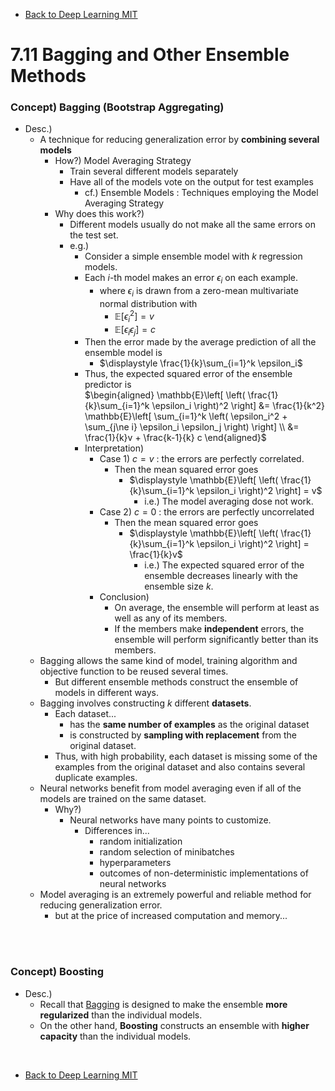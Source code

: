 * [Back to Deep Learning MIT](../../main.md)

# 7.11 Bagging and Other Ensemble Methods

### Concept) Bagging (Bootstrap Aggregating)
- Desc.)
  - A technique for reducing generalization error by **combining several models**
    - How?) Model Averaging Strategy
      - Train several different models separately
      - Have all of the models vote on the output for test examples
        - cf.) Ensemble Models : Techniques employing the Model Averaging Strategy
    - Why does this work?)
      - Different models usually do not make all the same errors on the test set.
      - e.g.)
        - Consider a simple ensemble model with $`k`$ regression models.
        - Each $`i`$-th model makes an error $`\epsilon_i`$ on each example.
          - where $`\epsilon_i`$ is drawn from a zero-mean multivariate normal distribution with
              - $`\mathbb{E}\left[ \epsilon_i^2 \right] = v`$
              - $`\mathbb{E}\left[ \epsilon_i \epsilon_j \right] = c`$
        - Then the error made by the average prediction of all the ensemble model is
          - $`\displaystyle \frac{1}{k}\sum_{i=1}^k \epsilon_i`$
        - Thus, the expected squared error of the ensemble predictor is   
          $`\begin{aligned}
            \mathbb{E}\left[ \left( \frac{1}{k}\sum_{i=1}^k \epsilon_i \right)^2 \right]
            &= \frac{1}{k^2} \mathbb{E}\left[ \sum_{i=1}^k \left( \epsilon_i^2 + \sum_{j\ne i} \epsilon_i \epsilon_j \right) \right] \\
            &= \frac{1}{k}v + \frac{k-1}{k} c
          \end{aligned}`$
        - Interpretation)
          - Case 1) $`c = v`$ : the errors are perfectly correlated.
            - Then the mean squared error goes
              - $`\displaystyle \mathbb{E}\left[ \left( \frac{1}{k}\sum_{i=1}^k \epsilon_i \right)^2 \right] = v`$
                - i.e.) The model averaging dose not work.
          - Case 2) $`c = 0`$ : the errors are perfectly uncorrelated
            - Then the mean squared error goes
              - $`\displaystyle \mathbb{E}\left[ \left( \frac{1}{k}\sum_{i=1}^k \epsilon_i \right)^2 \right] = \frac{1}{k}v`$
                - i.e.) The expected squared error of the ensemble decreases linearly with the ensemble size $`k`$.
          - Conclusion)
            - On average, the ensemble will perform at least as well as any of its members.
            - If the members make **independent** errors, the ensemble will perform significantly better than its members.
  - Bagging allows the same kind of model, training algorithm and objective function to be reused several times.
    - But different ensemble methods construct the ensemble of models in different ways.
  - Bagging involves constructing $`k`$ different **datasets**.
    - Each dataset...
      - has the **same number of examples** as the original dataset
      - is constructed by **sampling with replacement** from the original dataset.
    - Thus, with high probability, each dataset is missing some of the examples from the original dataset and also contains several duplicate examples.
  - Neural networks benefit from model averaging even if all of the models are trained on the same dataset.
    - Why?)
      - Neural networks have many points to customize.
        - Differences in...
          - random initialization
          - random selection of minibatches
          - hyperparameters
          - outcomes of non-deterministic implementations of neural networks 
  - Model averaging is an extremely powerful and reliable method for reducing generalization error.
    - but at the price of increased computation and memory...

<br><br>

### Concept) Boosting
- Desc.)
  - Recall that [Bagging](#concept-bagging-bootstrap-aggregating) is designed to make the ensemble **more regularized** than the individual models.
  - On the other hand, **Boosting** constructs an ensemble with **higher capacity** than the individual models.


<br>

* [Back to Deep Learning MIT](../../main.md)